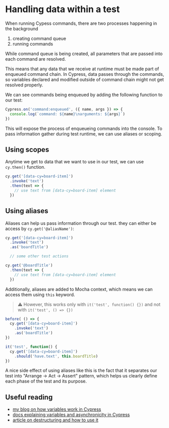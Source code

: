 # Handling data within a test
When running Cypess commands, there are two processes happening in the background

1. creating command queue
2. running commands

While command queue is being created, all parameters that are passed into each command are resolved.

This means that any data that we receive at runtime must be made part of enqueued command chain. In Cypress, data passes through the commands, so variables declared and modified outside of command chain might not get resolved properly.

We can see commands being enqueued by adding the following function to our test:
```js
Cypress.on('command:enqueued', ({ name, args }) => {
  console.log(`command: ${name}\narguments: ${args}`)
})
```
This will expose the process of enqueueing commands into the console. To pass information gather during test runtime, we can use aliases or scoping.

## Using scopes
Anytime we get to data that we want to use in our test, we can use `cy.then()` function.

```js
cy.get('[data-cy=board-item]')
  .invoke('text')
  .then(text => {
    // use text from [data-cy=board-item] element
  })
```

## Using aliases
Aliases can help us pass information through our test. they can either be access by `cy.get('@aliasName')`:
```js
cy.get('[data-cy=board-item]')
  .invoke('text')
  .as('boardTitle')

  // some other test actions

cy.get('@boardTitle')
  .then(text => {
    // use text from [data-cy=board-item] element
  })
```

Additionally, aliases are added to Mocha context, which means we can access them using `this` keyword.

> ⚠️ However, this works only with `it('test', function() {})` and not with `it('test', () => {})`

```js
before( () => {
  cy.get('[data-cy=board-item]')
    .invoke('text')
    .as('boardTitle')
}) 

it('test', function() {
  cy.get('[data-cy=board-item]')
    .should('have.text', this.boardTitle)
})
```
A nice side effect of using aliases like this is the fact that it separates our test into "Arrange -> Act -> Assert" pattern, which helps us clearly define each phase of the test and its purpose.

## Useful reading
- [my blog on how variables work in Cypress](https://filiphric.com/cypress-basics-variables)
- [docs explaining variables and asynchronicity in Cypress](https://docs.cypress.io/guides/core-concepts/variables-and-aliases.html#Sharing-Context)
- [article on destructuring and how to use it](https://filiphric.com/using-destructuring-in-cypress)